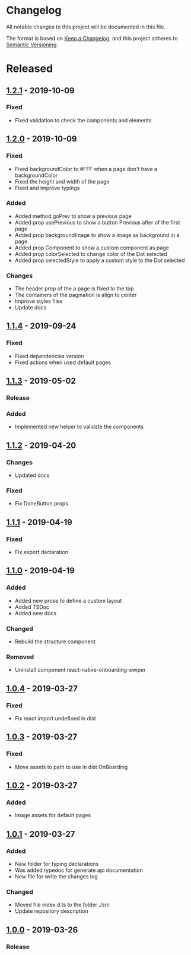 # Changelog

All notable changes to this project will be documented in this file.

The format is based on [Keep a Changelog](https://keepachangelog.com/en/1.0.0/),
and this project adheres to [Semantic Versioning](https://semver.org/spec/v2.0.0.html).

# Released

## [1.2.1] - 2019-10-09

### Fixed

- Fixed validation to check the components and elements

## [1.2.0] - 2019-10-09

### Fixed

- Fixed backgroundColor to #FFF when a page don't have a backgroundColor
- Fixed the height and width of the page
- Fixed and improve typings

### Added

- Added method goPrev to show a previous page
- Added prop usePrevious to show a button Previous after of the first page
- Added prop backgroundImage to show a image as background in a page
- Added prop Component to show a custom component as page
- Added prop colorSelected to change color of the Dot selected
- Added prop selectedStyle to apply a custom style to the Dot selected

### Changes

- The header prop of the a page is fixed to the top
- The containers of the pagination is align to center
- Improve styles files
- Update docs

## [1.1.4] - 2019-09-24

### Fixed

- Fixed dependencies version
- Fixed actions when used default pages

## [1.1.3] - 2019-05-02

### Release

### Added

- Implemented new helper to validate the components

## [1.1.2] - 2019-04-20

### Changes

- Updated docs

### Fixed

- Fix DoneButton props

## [1.1.1] - 2019-04-19

### Fixed

- Fix export declaration

## [1.1.0] - 2019-04-19

### Added

- Added new props to define a custom layout
- Added TSDoc
- Added new docs

### Changed

- Rebuild the structure component

### Removed

- Uninstall component react-native-onboarding-swiper

## [1.0.4] - 2019-03-27

### Fixed

- Fix react import undefined in dist

## [1.0.3] - 2019-03-27

### Fixed

- Move assets to path to use in dist OnBoarding

## [1.0.2] - 2019-03-27

### Added

- Image assets for default pages

## [1.0.1] - 2019-03-27

### Added

- New folder for typing declarations
- Was added typedoc for generate api documentation
- New file for write the changes log

### Changed

- Moved file index.d.ts to the folder ./src
- Update repository description

## [1.0.0] - 2019-03-26

### Release


[1.2.1]: https://bitbucket.org/ticmakers/rn-onboarding/src/v1.2.1/
[1.2.0]: https://bitbucket.org/ticmakers/rn-onboarding/src/v1.2.0/
[1.1.4]: https://bitbucket.org/ticmakers/rn-onboarding/src/v1.1.4/
[1.1.3]: https://bitbucket.org/ticmakers/rn-onboarding/src/v1.1.3/
[1.1.2]: https://bitbucket.org/ticmakers/rn-onboarding/src/v1.1.2/
[1.1.1]: https://bitbucket.org/ticmakers/rn-onboarding/src/v1.1.1/
[1.1.0]: https://bitbucket.org/ticmakers/rn-onboarding/src/v1.1.0/
[1.0.4]: https://bitbucket.org/ticmakers/rn-onboarding/src/v1.0.4/
[1.0.3]: https://bitbucket.org/ticmakers/rn-onboarding/src/v1.0.3/
[1.0.2]: https://bitbucket.org/ticmakers/rn-onboarding/src/v1.0.2/
[1.0.1]: https://bitbucket.org/ticmakers/rn-onboarding/src/v1.0.1/
[1.0.0]: #
